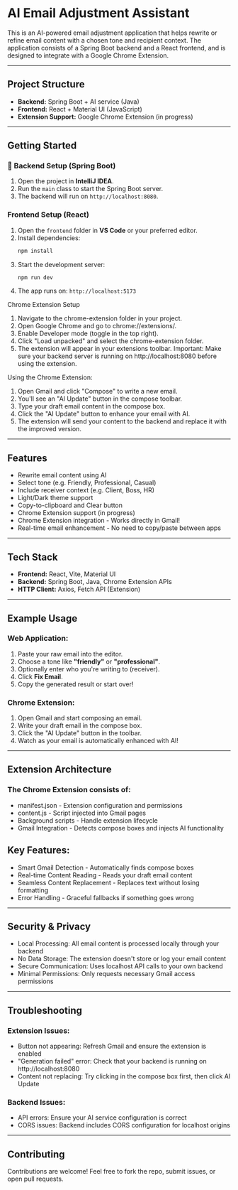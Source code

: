 # AI Email Adjustment Assistant

This is an AI-powered email adjustment application that helps rewrite or refine email content with a chosen tone and recipient context. The application consists of a Spring Boot backend and a React frontend, and is designed to integrate with a Google Chrome Extension.

---

##  Project Structure

- **Backend:** Spring Boot + AI service (Java)
- **Frontend:** React + Material UI (JavaScript)
- **Extension Support:** Google Chrome Extension (in progress)

---

##  Getting Started

### 🔧 Backend Setup (Spring Boot)
1. Open the project in **IntelliJ IDEA**.
2. Run the `main` class to start the Spring Boot server.
3. The backend will run on `http://localhost:8080`.

###  Frontend Setup (React)
1. Open the `frontend` folder in **VS Code** or your preferred editor.
2. Install dependencies:
   ```bash
   npm install
3. Start the development server:
   ```bash
   npm run dev
4. The app runs on:  `http://localhost:5173`

 Chrome Extension Setup

1. Navigate to the chrome-extension folder in your project.
2. Open Google Chrome and go to chrome://extensions/.
3. Enable Developer mode (toggle in the top right).
4. Click "Load unpacked" and select the chrome-extension folder.
5. The extension will appear in your extensions toolbar.
Important: Make sure your backend server is running on http://localhost:8080 before using the extension.

Using the Chrome Extension:

1. Open Gmail and click "Compose" to write a new email.
2. You'll see an "AI Update" button in the compose toolbar.
3. Type your draft email content in the compose box.
4. Click the "AI Update" button to enhance your email with AI.
5. The extension will send your content to the backend and replace it with the improved version.



---

##  Features

-  Rewrite email content using AI
-  Select tone (e.g. Friendly, Professional, Casual)
-  Include receiver context (e.g. Client, Boss, HR)
-  Light/Dark theme support
-  Copy-to-clipboard and Clear button
-  Chrome Extension support (in progress)
-  Chrome Extension integration - Works directly in Gmail!
-  Real-time email enhancement - No need to copy/paste between apps

---

##  Tech Stack

- **Frontend:** React, Vite, Material UI
- **Backend:** Spring Boot, Java, Chrome Extension APIs
- **HTTP Client:** Axios, Fetch API (Extension)

---

##  Example Usage
### Web Application:
  1. Paste your raw email into the editor.
  2. Choose a tone like **"friendly"** or **"professional"**.
  3. Optionally enter who you're writing to (receiver).
  4. Click **Fix Email**.
  5. Copy the generated result or start over!

### Chrome Extension:
  1. Open Gmail and start composing an email.
  2. Write your draft email in the compose box.
  3. Click the "AI Update" button in the toolbar.
  4. Watch as your email is automatically enhanced with AI!

---

## Extension Architecture
### The Chrome Extension consists of:

- manifest.json - Extension configuration and permissions
- content.js - Script injected into Gmail pages
- Background scripts - Handle extension lifecycle
- Gmail Integration - Detects compose boxes and injects AI functionality

## Key Features:

-  Smart Gmail Detection - Automatically finds compose boxes
-  Real-time Content Reading - Reads your draft email content
-  Seamless Content Replacement - Replaces text without losing formatting
-  Error Handling - Graceful fallbacks if something goes wrong

---

## Security & Privacy

- Local Processing: All email content is processed locally through your backend
- No Data Storage: The extension doesn't store or log your email content
- Secure Communication: Uses localhost API calls to your own backend
- Minimal Permissions: Only requests necessary Gmail access permissions

---

## Troubleshooting
### Extension Issues:

- Button not appearing: Refresh Gmail and ensure the extension is enabled
- "Generation failed" error: Check that your backend is running on http://localhost:8080
- Content not replacing: Try clicking in the compose box first, then click AI Update

### Backend Issues:

- API errors: Ensure your AI service configuration is correct
- CORS issues: Backend includes CORS configuration for localhost origins

---

##  Contributing

Contributions are welcome! Feel free to fork the repo, submit issues, or open pull requests.
